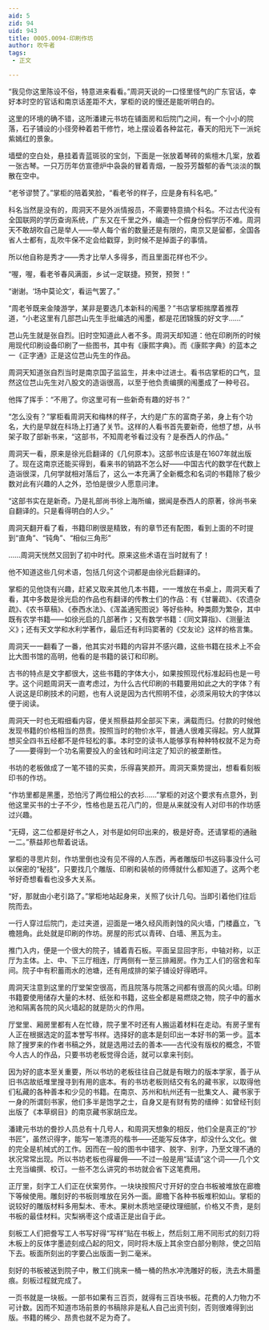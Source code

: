 ```yaml
---
aid: 5
zid: 94
uid: 943
title: 0005.0094-印刷作坊
author: 吹牛者
tags: 
 - 正文

---
```




  “我见你这里陈设不俗，特意进来看看。”周洞天说的一口怪里怪气的广东官话，幸好本时空的官话和南京话差距不大，掌柜的说的慢还是能听明白的。

  这里的环境的确不错，这所潘建元书坊在铺面房和后院门之间，有一个小小的院落，石子铺设的小径旁种着若干修竹，地上摆设着各种盆花，春天的阳光下一派姹紫嫣红的景象。

  墙壁的空白处，悬挂着青蓝斑驳的宝剑，下面是一张放着琴砖的紫檀木几案，放着一张古琴。一只万历年仿宣德炉中袅袅的冒着青烟，一股芬芳馥郁的香气淡淡的飘散在空中。

  “老爷谬赞了。”掌柜的陪着笑脸，“看老爷的样子，应是身有科名吧。”

  科名当然是没有的，周洞天不是外派情报员，不需要特意搞个科名。不过古代没有全国联网的学历查询系统，广东又在千里之外，编造一个假身份假学历不难。周洞天不敢胡吹自己是举人——举人每个省的数量还是有限的，南京又是留都，全国各省人士都有，乱吹牛保不定会给戳穿，到时候不是掉面子的事情。

  所以他自称是秀才——秀才比举人多得多，而且里面花样也不少。

  “喔，喔，看老爷春风满面，乡试一定联捷。预贺，预贺！”

  “谢谢。‘场中莫论文’，看运气罢了。”

  “周老爷既来金陵游学，某非是要选几本新科的闱墨？”书店掌柜揣摩着推荐道，“小老这里有几部芑山先生手批编选的闱墨，都是花团锦簇的好文字……”

  芑山先生就是张自烈。旧时空知道此人者不多。周洞天却知道：他在印刷所的时候用现代印刷设备印刷了一些图书，其中有《康熙字典》。而《康熙字典》的蓝本之一《正字通》正是这位芑山先生的作品。

  周洞天知道张自烈当时是南京国子监监生，并未中过进士。看书店掌柜的口气，显然这位芑山先生对八股文的造诣很高，以至于他负责编撰的闱墨成了一种号召。

  他挥了挥手：“不用了。你这里可有一些新奇有趣的好书？”

  “怎么没有？”掌柜看周洞天和梅林的样子，大约是广东的富商子弟，身上有个功名，大约是早就在科场上打通了关节。这样的人看书首先要新奇，他想了想，从书架子取了部新书来，“这部书，不知周老爷看过没有？是泰西人的作品。”

  周洞天一看，原来是徐光启翻译的《几何原本》。这部书应该是在1607年就出版了。现在这南京还能买得到，看来书的销路不怎么好——中国古代的数学在代数上造诣很深，几何学就相对落后了，这么一本充满了全新概念和名词的书籍除了极少数对此有兴趣的人之外，恐怕是很少人愿意问津。

  “这部书实在是新奇。乃是礼部尚书徐上海所编，据闻是泰西人的原著，徐尚书亲自翻译的。只是看得明白的人少。”

  周洞天翻开看了看，书籍印刷很是精致，有的章节还有配图，看到上面的不时提到“直角”、“钝角”、“相似三角形”

  ……周洞天恍然又回到了初中时代。原来这些术语在当时就有了！

  他不知道这些几何术语，包括几何这个词都是由徐光启翻译的。

  掌柜的见他饶有兴趣，赶紧又取来其他几本书籍，一一堆放在书桌上，周洞天看了看，其中多数是徐光启的作品也有翻译的传教士们的作品：有《甘薯疏》、《农遗杂疏》、《农书草稿》、《泰西水法》、《浑盖通宪图说》等好些种。种类颇为繁杂，其中既有农学书籍——如徐光启的几部著作；又有数学书籍：《同文算指》、《测量法义》；还有天文学和水利学著作，最后还有利玛窦著的《交友论》这样的格言集。

  周洞天一一翻看了一番，他其实对书籍的内容并不感兴趣，这些书籍在技术上不会比大图书馆的高明，他看的是书籍的装订和印刷。

  古书的特点是文字都很大，这些书籍的字体大小，如果按照现代标准起码也是一号字。这个问题周洞天一直考虑过，为什么古代印刷的书籍要用如此之大的字体？有人说这是印刷技术的问题，也有人说是因为古代照明不佳，必须采用较大的字体以便于阅读。

  周洞天一时也无暇细看内容，便关照蔡益邦全部买下来，满载而归。付款的时候他发现书籍的价格相当的昂贵。按照当时的物价水平，普通人很难买得起。穷人就算想买全四书五经都不是件轻松的事。本时空的读书人能够享有种种特权就不足为奇了——要得到一个功名需要投入的金钱和时间注定了知识的被垄断性。

  书坊的老板做成了一笔不错的买卖，乐得喜笑颜开。周洞天乘势提出，想看看刻板印书的作坊。

  “作坊里都是黑墨，恐怕污了两位相公的衣衫……”掌柜的对这个要求有点意外，到他这里买书的士子不少，性格也是五花八门的，但是从来就没有人对印书的作坊感过兴趣。

  “无碍，这二位都是好书之人，对书是如何印出来的，极是好奇。还请掌柜的通融一二。”蔡益邦也帮着说话。

  掌柜的寻思片刻，作坊里倒也没有见不得的人东西，再者雕版印书这码事没什么可以保密的“秘技”，只要找几个雕版、印刷和装帧的师傅就什么都知道了。这两个老爷好奇想看看也没多大关系。

  “好，那就由小老引路了。”掌柜地站起身来，关照了伙计几句。当即引着他们往后院而去。

  一行人穿过后院门，走过夹道，迎面是一堵久经风雨剥蚀的风火墙，门楼矗立，飞檐翘角。此处就是印刷的作坊。房屋的形式以青砖、白墙、黑瓦为主。

  推门入内，便是一个很大的院子，铺着青石板。平面呈显回字形，中轴对称，以正厅为主体。上、中、下三厅相连，厅两侧有一至三排厢房。作为工人们的宿舍和车间。院子中有积蓄雨水的池塘，还有用成排的架子铺设好得晒坪。

  周洞天注意到这里的厅堂架空很高，而且院落与院落之间都有很高的风火墙。印刷书籍要使用储存大量的木材、纸张和书籍，这些全都是易燃烧之物，院子中的蓄水池和隔离各院的风火墙起的就是防火的作用。

  厅堂里、厢房里都有人在忙碌，院子里不时还有人搬运着材料在走动。有房子里有人正在根据选定的蓝本誉写书样。选择好的底本是刻印出一本好书的第一步。蓝本除了搜罗来的作者书稿之外，就是选用过去的善本——古代没有版权的概念，不管今人古人的作品，只要书坊老板觉得合适，就可以拿来刊刻。

  因为好的底本至关重要，所以书坊的老板往往自己就是有眼力的版本学家，善于从旧书店故纸堆里搜寻到有用的底本。有的书坊老板则结交有名的藏书家，以取得他们私藏的各种善本和少见的书籍。在南京、苏州和杭州还有一批集文人、藏书家于一身的所谓刻书家，他们多半是饱学之士，自身又是有财有势的缙绅：如曾经刊刻出版了《本草纲目》的南京藏书家胡应龙。

  潘建元书坊的誊抄人员总有十几号人，和周洞天想象的相反，他们全是真正的“抄书匠”，虽然识得字，能写一笔漂亮的楷书——还能写反体字，却没什么文化。做的完全是机械式的工作。因而在一般的图书中错字、脱字、别字，乃至文理不通的状况常常出现。所以书坊老板也得雇佣——不过一般是用“延请”这个词——几个文士充当编撰、校订。一些不怎么讲究的书坊就会省下这笔费用。

  正厅里，刻字工人们正在伏案劳作。一块块按照尺寸开好的空白书板被堆放在廊檐下等候使用。雕刻好的书板则堆放在另外一面。廊檐下各种书板堆积如山。掌柜的说较好的雕版材料多用梨木、枣木。果树木质地坚硬纹理细腻，价格又不贵，是刻书板的最佳材料。灾梨祸枣这个成语正是出自于此。

  刻板工人们把誊写工人书写好得“写样”贴在书板上，然后刻工用不同形式的刻刀将木板上的反体字墨迹刻成凸起的阳文，同时将木版上其余空白部分剔除，使之凹陷下去。板面所刻出的字要凸出版面一到二毫米。

  刻好的书板被送到院子中，散工们挑来一桶一桶的热水冲洗雕好的板，洗去木屑墨痕。刻板过程就完成了。

  一页书就是一块板。一部书如果有三百页，就得有三百块书板。花费的人力物力不可计数。因而不知道市场前景的书稿除非是私人自己出资刊刻，否则很难得到出版。书籍的稀少、昂贵也就不足为奇了。


